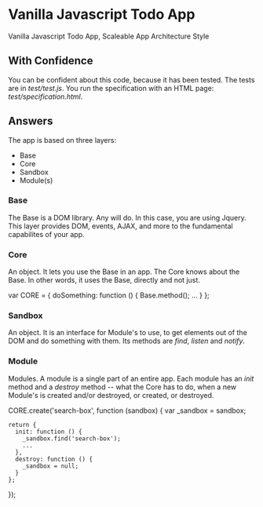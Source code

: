 
# Vanilla Javascript Todo App
Vanilla Javascript Todo App, Scaleable App Architecture Style

## With Confidence
You can be confident about this code, because it has been tested. The tests are in *test/test.js*. You run the specification with an HTML page: *test/specification.html*.

## Answers

The app is based on three layers:
- Base
- Core
- Sandbox
- Module(s)

### Base
The Base is a DOM library. Any will do. In this case, you are using Jquery. This layer provides DOM, events, AJAX, and more to the fundamental capabilites of your app.

### Core
An object. It lets you use the Base in an app. The Core knows about the Base. In other words, it uses the Base, directly and not just.

  var CORE = {
    doSomething: function () {
      Base.method();
      ...
    }
  };
### Sandbox
An object. It is an interface for Module's to use, to get elements out of the DOM and do something with them. Its methods are *find*, *listen* and *notify*.

### Module
Modules. A module is a single part of an entire app. Each module has an *init* method and a *destroy* method -- what the Core has to do, when a new Module's is created and/or destroyed, or created, or destroyed.

  CORE.create('search-box', function (sandbox) {
    var _sandbox = sandbox;
    
    return {
      init: function () {
        _sandbox.find('search-box');
        ...
      },
      destroy: function () {
        _sandbox = null;
      }
    };
  });
